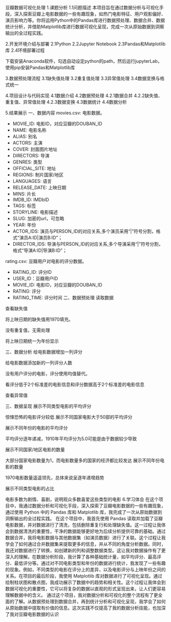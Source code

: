 豆瓣数据可视化处理
1.课题分析
1.1问题描述
本项目旨在通过数据分析与可视化手段，深入探索豆瓣上电影数据的一些有趣现象，如热门电影特征、用户观影偏好、演员影响力等。你将运用Python中的Pandas库进行数据预处理、数据合并、数据统计分析，并借助Matplotlib库进行数据可视化呈现，完成一次从原始数据到洞察输出的全过程实践。

2.开发环境介绍与部署
2.1Python
2.2Jupyter Notebook
2.3Pandas和Matplotlib库
2.4环境部署过程

下载安装Anaconda软件，勾选自动设定python的path，然后运行jupyterLab，使用pip安装Pandas和Matplotlib库

3.数据预处理流程
3.1缺失值处理
3.2重复值处理
3.3异常值处理
3.4数据变换与格式统一

4.项目设计与代码实现
4.1数据介绍
4.2数据预处理
4.2.1数据合并
4.2.2缺失值、重复值、异常值处理
4.2.3数据变换
4.3数据统计
4.4数据分析









5.结果展示
一、数据内容
movies.csv: 电影数据。
- MOVIE_ID: 电影ID，对应豆瓣的DOUBAN_ID
- NAME: 电影名称
- ALIAS: 别名
- ACTORS: 主演
- COVER: 封面图片地址
- DIRECTORS: 导演
- GENRES: 类型
- OFFICIAL_SITE: 地址
- REGIONS: 制片国家/地区
- LANGUAGES: 语言
- RELEASE_DATE: 上映日期
- MINS: 片长
- IMDB_ID: IMDbID
- TAGS: 标签
- STORYLINE: 电影描述
- SLUG: 加密的url，可忽略
- YEAR: 年份
- ACTOR_IDS: 演员与PERSON_ID的对应关系,多个演员采用“\|”符号分割，格式“演员A:ID\|演员B:ID”；
- DIRECTOR_IDS: 导演与PERSON_ID的对应关系,多个导演采用“\|”符号分割，格式“导演A:ID\|导演B:ID”；

rating.csv: 豆瓣用户对电影的评分数据。
- RATING_ID: 评分ID
- USER_ID：豆瓣用户ID
- MOVIE_ID: 电影ID，对应豆瓣的DOUBAN_ID
- RATING: 评分
- RATING_TIME: 评分时间
二、数据预处理
读取数据

查看缺失值

将上映日期的缺失值用1970填充。

没有重复值，无需处理

将上映日期统一为年份显示


三、数据分析
给电影数据增加一列评分

给电影数据添加新的一列评分人数

没有用户评分的电影，评分使用均值替代。

看评分低于2个标准差的电影信息和评分数据高于2个标准差的电影信息


查看异常值


三、数据呈现
展示不同类型电影的平均评分


惊悚恐怖的电影评分较低
展示不同国家电影大于50部的平均评分


展示不同年份的电影的平均评分


平均评分逐年递减，1910年平均评分为5.0可能是由于数据较少导致

展示不同国家/地区电影的数量


大部分国家电影数量为1，而电影数量多的国家的经济都比较发达
展示不同年份电影的数量

1970电影数量遥遥领先，总体来说呈逐年递增趋势

展示不同类型电影的占比


电影多数为剧情、喜剧，说明观众多数喜爱这些类型的电影
6.学习体会
在这个项目中，我通过数据分析和可视化手段，深入探索了豆瓣电影数据的一些有趣现象，通过使用 Python 中的 Pandas 库和 Matplotlib 库，我完成了一次从原始数据到洞察输出的全过程实践。
在这个项目中，我首先使用 Pandas 读取并加载了豆瓣电影数据，并对数据进行了清洗，包括删除重复行和处理缺失值。这一过程让我体会到数据清洗的重要性，干净的数据能够更好地为后续分析提供可靠的基础。通过数据合并，我将电影数据与其他数据集（如演员数据）进行了关联。这个过程让我学会了如何通过合并数据集来提取更多的信息，并从不同的角度分析数据。同时，我还对数据进行了转换，如创建新的列和调整数据类型。这让我对数据操作有了更深入的理解。在数据分析阶段，我计算了各种基础统计量，如平均评分、最高评分、最低评分等。通过对不同电影类型和年份的数据进行统计，我发现了一些有趣的现象。例如，不同类型的电影在评分上的差异，以及电影评分与上映年份之间的关系。在项目的最后阶段，我使用 Matplotlib 库对数据进行了可视化呈现。通过绘制柱状图和散点图，我成功展示了数据中的趋势和相关性。这个过程让我体会到数据可视化的重要性，它可以将复杂的数据以直观的形式呈现出来，让人们更容易理解数据中的含义。
通过这个项目，我对数据分析和可视化的整个流程有了更全面的了解。从数据预处理到数据合并，再到统计分析和可视化呈现，我学会了如何从原始数据中提取有价值的信息。这次实践不仅提高了我的数据分析技能，也加深了我对豆瓣电影数据的认识